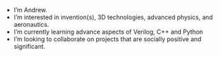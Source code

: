 - I’m Andrew.
- I’m interested in invention(s), 3D technologies, advanced physics, and aeronautics.
- I’m currently learning advance aspects of Verilog, C++ and Python
- I’m looking to collaborate on projects that are socially positive and significant.

<!---
andrewrfrey/andrewrfrey is a ✨ special ✨ repository because its `README.md` (this file) appears on your GitHub profile.
You can click the Preview link to take a look at your changes.
--->
